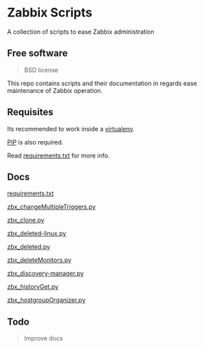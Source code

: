 # Zabbix Scripts

A collection of scripts to ease Zabbix administration

## Free software
> BSD license

This repo contains scripts and their documentation in regards ease maintenance of Zabbix operation.

## Requisites
Its recommended to work inside a [virtualenv](http://docs.python-guide.org/en/latest/dev/virtualenvs/).

[PIP](https://pip.pypa.io/en/stable/installing/) is also required.

Read [requirements.txt](docs/requirements.md) for more info.


## Docs
[requirements.txt](docs/requirements.md)

[zbx_changeMultipleTriggers.py](docs/zbx_changeMultipleTriggers.md)

[zbx_clone.py](docs/zbx_clone.md)

[zbx_deleted-linux.py](docs/zbx_deleted-linux.md)

[zbx_deleted.py](docs/zbx_deleted.md)

[zbx_deleteMonitors.py](docs/zbx_deleteMonitors.md)

[zbx_discovery-manager.py](docs/zbx_discovery-manager.md)

[zbx_historyGet.py](docs/zbx_historyGet.md)

[zbx_hostgroupOrganizer.py](docs/zbx_hostgroupOrganizer.md)

## Todo
> Improve docs
